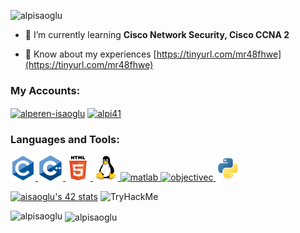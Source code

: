 <p align="left"> <img src="https://komarev.com/ghpvc/?username=alpisaoglu&label=Profile%20views&color=0e75b6&style=flat" alt="alpisaoglu" /> </p>

- 🌱 I’m currently learning **Cisco Network Security, Cisco CCNA 2**

- 📄 Know about my experiences [https://tinyurl.com/mr48fhwe](https://tinyurl.com/mr48fhwe)

<h3 align="left">My Accounts:</h3>
<p align="left">
<a href="https://linkedin.com/in/alperen-isaoglu" target="blank"><img align="center" src="https://raw.githubusercontent.com/rahuldkjain/github-profile-readme-generator/master/src/images/icons/Social/linked-in-alt.svg" alt="alperen-isaoglu" height="30" width="40" /></a>
<a href="https://www.codechef.com/users/alpi41" target="blank"><img align="center" src="https://cdn.jsdelivr.net/npm/simple-icons@3.1.0/icons/codechef.svg" alt="alpi41" height="30" width="40" /></a>
</p>

<h3 align="left">Languages and Tools:</h3>
<p align="left"> <a href="https://www.cprogramming.com/" target="_blank" rel="noreferrer"> <img src="https://raw.githubusercontent.com/devicons/devicon/master/icons/c/c-original.svg" alt="c" width="40" height="40"/> </a> <a href="https://www.w3schools.com/cpp/" target="_blank" rel="noreferrer"> <img src="https://raw.githubusercontent.com/devicons/devicon/master/icons/cplusplus/cplusplus-original.svg" alt="cplusplus" width="40" height="40"/> </a> <a href="https://www.w3.org/html/" target="_blank" rel="noreferrer"> <img src="https://raw.githubusercontent.com/devicons/devicon/master/icons/html5/html5-original-wordmark.svg" alt="html5" width="40" height="40"/> </a> <a href="https://www.linux.org/" target="_blank" rel="noreferrer"> <img src="https://raw.githubusercontent.com/devicons/devicon/master/icons/linux/linux-original.svg" alt="linux" width="40" height="40"/> </a> <a href="https://www.mathworks.com/" target="_blank" rel="noreferrer"> <img src="https://upload.wikimedia.org/wikipedia/commons/2/21/Matlab_Logo.png" alt="matlab" width="40" height="40"/> </a> <a href="https://developer.apple.com/library/archive/documentation/Cocoa/Conceptual/ProgrammingWithObjectiveC/Introduction/Introduction.html" target="_blank" rel="noreferrer"> <img src="https://www.vectorlogo.zone/logos/apple_objectivec/apple_objectivec-icon.svg" alt="objectivec" width="40" height="40"/> </a> <a href="https://www.python.org" target="_blank" rel="noreferrer"> <img src="https://raw.githubusercontent.com/devicons/devicon/master/icons/python/python-original.svg" alt="python" width="40" height="40"/> </a> </p>
<a href="https://github.com/oakoudad/badge42"><img src="https://badge.mediaplus.ma/greenbinary/aisaoglu?UM6P=off" alt="aisaoglu's 42 stats" /></a>
<img src="https://tryhackme-badges.s3.amazonaws.com/alpi41.png" alt="TryHackMe">

<p><img align="left" src="https://github-readme-stats.vercel.app/api/top-langs?username=alpisaoglu&show_icons=true&locale=en&layout=compact" alt="alpisaoglu" /></p>

<p>&nbsp;<img align="center" src="https://github-readme-stats.vercel.app/api?username=alpisaoglu&show_icons=true&locale=en" alt="alpisaoglu" /></p>

